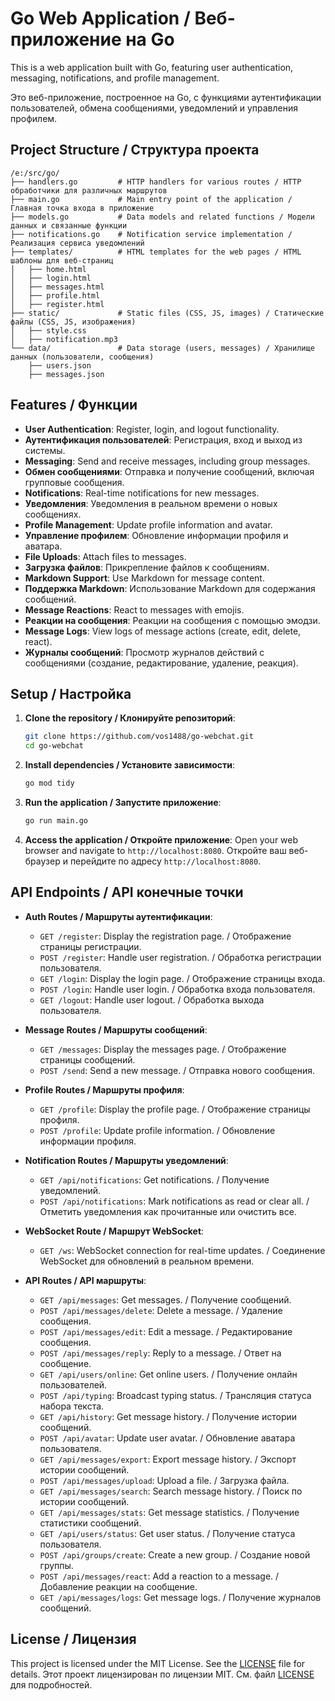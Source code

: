 # Go Web Application / Веб-приложение на Go

This is a web application built with Go, featuring user authentication, messaging, notifications, and profile management.

Это веб-приложение, построенное на Go, с функциями аутентификации пользователей, обмена сообщениями, уведомлений и управления профилем.

## Project Structure / Структура проекта

```
/e:/src/go/
├── handlers.go         # HTTP handlers for various routes / HTTP обработчики для различных маршрутов
├── main.go             # Main entry point of the application / Главная точка входа в приложение
├── models.go           # Data models and related functions / Модели данных и связанные функции
├── notifications.go    # Notification service implementation / Реализация сервиса уведомлений
├── templates/          # HTML templates for the web pages / HTML шаблоны для веб-страниц
│   ├── home.html
│   ├── login.html
│   ├── messages.html
│   ├── profile.html
│   ├── register.html
├── static/             # Static files (CSS, JS, images) / Статические файлы (CSS, JS, изображения)
│   ├── style.css
│   ├── notification.mp3
└── data/               # Data storage (users, messages) / Хранилище данных (пользователи, сообщения)
    ├── users.json
    ├── messages.json
```

## Features / Функции

- **User Authentication**: Register, login, and logout functionality.
- **Аутентификация пользователей**: Регистрация, вход и выход из системы.
- **Messaging**: Send and receive messages, including group messages.
- **Обмен сообщениями**: Отправка и получение сообщений, включая групповые сообщения.
- **Notifications**: Real-time notifications for new messages.
- **Уведомления**: Уведомления в реальном времени о новых сообщениях.
- **Profile Management**: Update profile information and avatar.
- **Управление профилем**: Обновление информации профиля и аватара.
- **File Uploads**: Attach files to messages.
- **Загрузка файлов**: Прикрепление файлов к сообщениям.
- **Markdown Support**: Use Markdown for message content.
- **Поддержка Markdown**: Использование Markdown для содержания сообщений.
- **Message Reactions**: React to messages with emojis.
- **Реакции на сообщения**: Реакции на сообщения с помощью эмодзи.
- **Message Logs**: View logs of message actions (create, edit, delete, react).
- **Журналы сообщений**: Просмотр журналов действий с сообщениями (создание, редактирование, удаление, реакция).

## Setup / Настройка

1. **Clone the repository / Клонируйте репозиторий**:
    ```sh
    git clone https://github.com/vos1488/go-webchat.git
    cd go-webchat
    ```

2. **Install dependencies / Установите зависимости**:
    ```sh
    go mod tidy
    ```

3. **Run the application / Запустите приложение**:
    ```sh
    go run main.go
    ```

4. **Access the application / Откройте приложение**:
    Open your web browser and navigate to `http://localhost:8080`.
    Откройте ваш веб-браузер и перейдите по адресу `http://localhost:8080`.

## API Endpoints / API конечные точки

- **Auth Routes / Маршруты аутентификации**:
  - `GET /register`: Display the registration page. / Отображение страницы регистрации.
  - `POST /register`: Handle user registration. / Обработка регистрации пользователя.
  - `GET /login`: Display the login page. / Отображение страницы входа.
  - `POST /login`: Handle user login. / Обработка входа пользователя.
  - `GET /logout`: Handle user logout. / Обработка выхода пользователя.

- **Message Routes / Маршруты сообщений**:
  - `GET /messages`: Display the messages page. / Отображение страницы сообщений.
  - `POST /send`: Send a new message. / Отправка нового сообщения.

- **Profile Routes / Маршруты профиля**:
  - `GET /profile`: Display the profile page. / Отображение страницы профиля.
  - `POST /profile`: Update profile information. / Обновление информации профиля.

- **Notification Routes / Маршруты уведомлений**:
  - `GET /api/notifications`: Get notifications. / Получение уведомлений.
  - `POST /api/notifications`: Mark notifications as read or clear all. / Отметить уведомления как прочитанные или очистить все.

- **WebSocket Route / Маршрут WebSocket**:
  - `GET /ws`: WebSocket connection for real-time updates. / Соединение WebSocket для обновлений в реальном времени.

- **API Routes / API маршруты**:
  - `GET /api/messages`: Get messages. / Получение сообщений.
  - `POST /api/messages/delete`: Delete a message. / Удаление сообщения.
  - `POST /api/messages/edit`: Edit a message. / Редактирование сообщения.
  - `POST /api/messages/reply`: Reply to a message. / Ответ на сообщение.
  - `GET /api/users/online`: Get online users. / Получение онлайн пользователей.
  - `POST /api/typing`: Broadcast typing status. / Трансляция статуса набора текста.
  - `GET /api/history`: Get message history. / Получение истории сообщений.
  - `POST /api/avatar`: Update user avatar. / Обновление аватара пользователя.
  - `GET /api/messages/export`: Export message history. / Экспорт истории сообщений.
  - `POST /api/messages/upload`: Upload a file. / Загрузка файла.
  - `GET /api/messages/search`: Search message history. / Поиск по истории сообщений.
  - `GET /api/messages/stats`: Get message statistics. / Получение статистики сообщений.
  - `GET /api/users/status`: Get user status. / Получение статуса пользователя.
  - `POST /api/groups/create`: Create a new group. / Создание новой группы.
  - `POST /api/messages/react`: Add a reaction to a message. / Добавление реакции на сообщение.
  - `GET /api/messages/logs`: Get message logs. / Получение журналов сообщений.

## License / Лицензия

This project is licensed under the MIT License. See the [LICENSE](LICENSE) file for details.
Этот проект лицензирован по лицензии MIT. См. файл [LICENSE](LICENSE) для подробностей.
